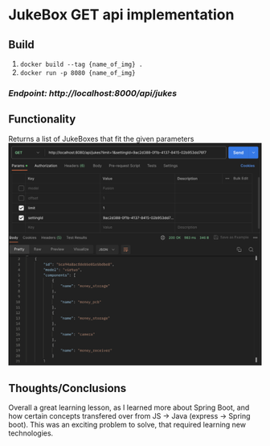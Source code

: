 # JukeBox GET api implementation

## Build

1. `docker build --tag {name_of_img} .`
2. `docker run -p 8080 {name_of_img}`

### _Endpoint: http://localhost:8000/api/jukes_

## Functionality

Returns a list of JukeBoxes that fit the given parameters
![Exhibit A](img1.png)

## Thoughts/Conclusions

Overall a great learning lesson, as I learned more about Spring Boot, and how certain concepts transfered over from JS -> Java (express -> Spring boot).
This was an exciting problem to solve, that required learning new technologies.
